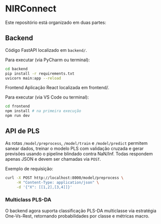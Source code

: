 # NIRConnect

Este repositório está organizado em duas partes:

## Backend
Código FastAPI localizado em `backend/`.

Para executar (via PyCharm ou terminal):
```bash
cd backend
pip install -r requirements.txt
uvicorn main:app --reload
```

 Frontend
Aplicação React localizada em frontend/.

Para executar (via VS Code ou terminal):
```bash
cd frontend
npm install # na primeira execução
npm run dev
```
## API de PLS

As rotas `/model/preprocess`, `/model/train` e `/model/predict` permitem sanear dados, treinar o modelo PLS com validação cruzada e gerar previsões usando o pipeline blindado contra NaN/Inf. Todas respondem apenas JSON e devem ser chamadas via `POST`.

Exemplo de requisição:

```bash
curl -X POST http://localhost:8000/model/preprocess \
     -H "Content-Type: application/json" \
     -d '{"X": [[1,2],[3,4]]}'
```


### Multiclass PLS-DA

O backend agora suporta classificação PLS-DA multiclasse via estratégia One-Vs-Rest, retornando probabilidades por classe e métricas macro.
